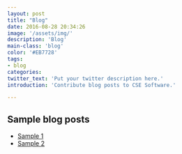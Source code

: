 ```yaml
---
layout: post
title: "Blog"
date: 2016-08-28 20:34:26
image: '/assets/img/'
description: 'Blog'
main-class: 'blog'
color: '#EB7728'
tags:
- blog
categories:
twitter_text: 'Put your twitter description here.'
introduction: 'Contribute blog posts to CSE Software.'

---
```


## Sample blog posts
  
 * [Sample 1](/blog/sample.html)
 * [Sample 2](/blog/sample2.html)




